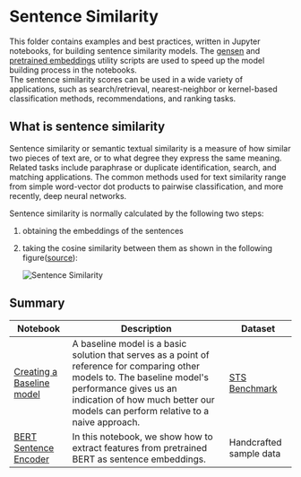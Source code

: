# Sentence Similarity

This folder contains examples and best practices, written in Jupyter notebooks, for building
sentence similarity models. The [gensen](../../utils_nlp/models/gensen) and [pretrained
embeddings](../../utils_nlp/models/pretrained_embeddings) utility scripts are used to speed up the
model building process in the notebooks.  
The sentence similarity scores can be used in a wide
variety of applications, such as search/retrieval, nearest-neighbor or kernel-based classification
methods, recommendations, and ranking tasks.

## What is sentence similarity

Sentence similarity or semantic textual similarity is a measure of how similar two pieces of text
are, or to what degree they express the same meaning. Related tasks include paraphrase or duplicate
identification, search, and matching applications. The common methods used for text similarity range
from simple word-vector dot products to pairwise classification, and more recently, deep neural
networks.

Sentence similarity is normally calculated by the following two steps:

1. obtaining the embeddings of the sentences

2. taking the cosine similarity between them as shown in the following figure([source](https://tfhub.dev/google/universal-sentence-encoder/1)):

    ![Sentence Similarity](https://nlpbp.blob.core.windows.net/images/example-similarity.png)

## Summary

|Notebook|Description|Dataset|
|---|---|---|
|[Creating a Baseline model](baseline_deep_dive.ipynb)| A baseline model is a basic solution that serves as a point of reference for comparing other models to. The baseline model's performance gives us an indication of how much better our models can perform relative to a naive approach.|[STS Benchmark](http://ixa2.si.ehu.es/stswiki/index.php/STSbenchmark#STS_benchmark_dataset_and_companion_dataset)|
|[BERT Sentence Encoder](bert_encoder.ipynb)|In this notebook, we show how to extract features from pretrained BERT as sentence embeddings.|Handcrafted sample data|
